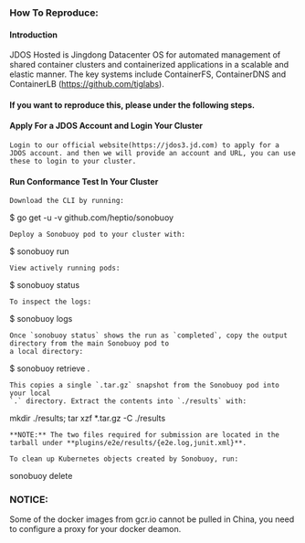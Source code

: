 ### How To Reproduce:

#### Introduction

JDOS Hosted is Jingdong Datacenter OS for automated management of shared container clusters and containerized applications in a scalable and elastic manner. The key systems include ContainerFS, ContainerDNS and ContainerLB (https://github.com/tiglabs). 

#### If you want to reproduce this, please under the following steps.

#### Apply For a JDOS Account and Login Your Cluster

```Login to our official website(https://jdos3.jd.com) to apply for a JDOS account. and then we will provide an account and URL, you can use these to login to your cluster.```

#### Run Conformance Test In Your Cluster

```
Download the CLI by running:
```

$ go get -u -v github.com/heptio/sonobuoy

```
Deploy a Sonobuoy pod to your cluster with:
```

$ sonobuoy run

```
View actively running pods:
```

$ sonobuoy status

```
To inspect the logs:
```

$ sonobuoy logs

```
Once `sonobuoy status` shows the run as `completed`, copy the output directory from the main Sonobuoy pod to
a local directory:
```

$ sonobuoy retrieve .

```
This copies a single `.tar.gz` snapshot from the Sonobuoy pod into your local
`.` directory. Extract the contents into `./results` with:
```

mkdir ./results; tar xzf *.tar.gz -C ./results

```
**NOTE:** The two files required for submission are located in the tarball under **plugins/e2e/results/{e2e.log,junit.xml}**.

To clean up Kubernetes objects created by Sonobuoy, run:
```

sonobuoy delete

### NOTICE:

Some of the docker images from gcr.io cannot be pulled in China, you need to configure a proxy for your docker deamon.
